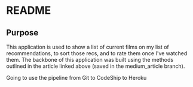 # README

## Purpose

This application is used to show a list of current films on my list of recommendations, to sort those recs, and to rate them once I've watched them. The backbone of this application was built using the methods outlined in the article linked above (saved in the medium_article branch).

Going to use the pipeline from Git to CodeShip to Heroku 
